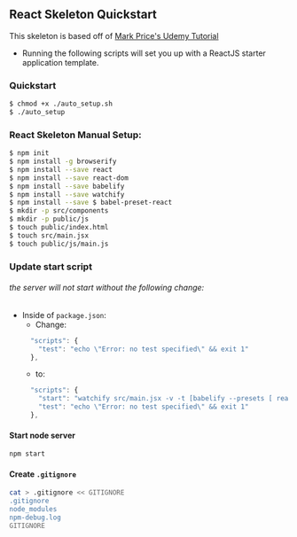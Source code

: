 ## React Skeleton Quickstart
This skeleton is based off of [Mark Price's Udemy Tutorial](https://www.udemy.com/react-flux/learn)
- Running the following scripts will set you up with a ReactJS starter application template.

### Quickstart
```bash
$ chmod +x ./auto_setup.sh
$ ./auto_setup
```

### React Skeleton Manual Setup:
  ```bash
  $ npm init
  $ npm install -g browserify
  $ npm install --save react
  $ npm install --save react-dom
  $ npm install --save babelify
  $ npm install --save watchify
  $ npm install --save $ babel-preset-react
  $ mkdir -p src/components
  $ mkdir -p public/js
  $ touch public/index.html
  $ touch src/main.jsx
  $ touch public/js/main.js
  ```



### Update start script
###### the server will not start without the following change:
- Inside of <code>package.json</code>:
  - Change:
  ```javascript
    "scripts": {
      "test": "echo \"Error: no test specified\" && exit 1"
    },
  ```
  - to:
  ```javascript
    "scripts": {
      "start": "watchify src/main.jsx -v -t [babelify --presets [ react ] ] -o public/js/main.js",
      "test": "echo \"Error: no test specified\" && exit 1"      
    },
  ```


#### Start node server
  ```bash
  npm start
  ```

#### Create <code>.gitignore</code>
  ```bash
  cat > .gitignore << GITIGNORE
  .gitignore
  node_modules
  npm-debug.log
  GITIGNORE
  ```
